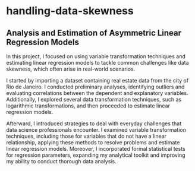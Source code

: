 # handling-data-skewness

## Analysis and Estimation of Asymmetric Linear Regression Models

In this project, I focused on using variable transformation techniques and estimating linear regression models to tackle common challenges like data skewness, which often arise in real-world scenarios.

I started by importing a dataset containing real estate data from the city of Rio de Janeiro. I conducted preliminary analyses, identifying outliers and evaluating correlations between the dependent and explanatory variables. Additionally, I explored several data transformation techniques, such as logarithmic transformations, and then proceeded to estimate linear regression models.

Afterward, I introduced strategies to deal with everyday challenges that data science professionals encounter. I examined variable transformation techniques, including those for variables that do not have a linear relationship, applying these methods to resolve problems and estimate linear regression models. Moreover, I incorporated formal statistical tests for regression parameters, expanding my analytical toolkit and improving my ability to conduct thorough data analysis.